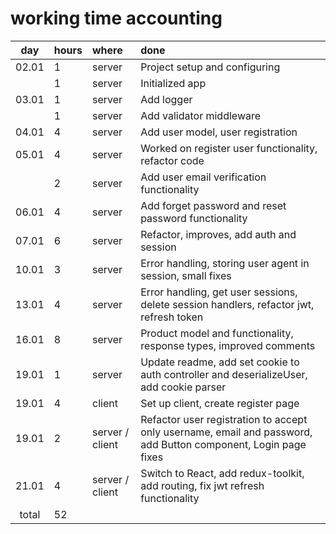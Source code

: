 
# working time accounting

|  day  | hours | where           | done                                                                                                           |
|:-----:|:------|:----------------|:---------------------------------------------------------------------------------------------------------------|
| 02.01 | 1     | server          | Project setup and configuring                                                                                  |
|       | 1     | server          | Initialized app                                                                                                |
| 03.01 | 1     | server          | Add logger                                                                                                     |
|       | 1     | server          | Add validator middleware                                                                                       |
| 04.01 | 4     | server          | Add user model, user registration                                                                              |
| 05.01 | 4     | server          | Worked on register user functionality, refactor code                                                           |
|       | 2     | server          | Add user email verification functionality                                                                      |
| 06.01 | 4     | server          | Add forget password and reset password functionality                                                           |
| 07.01 | 6     | server          | Refactor, improves, add auth and session                                                                       |
| 10.01 | 3     | server          | Error handling, storing user agent in session, small fixes                                                     |
| 13.01 | 4     | server          | Error handling, get user sessions, delete session handlers, refactor jwt, refresh token                        |
| 16.01 | 8     | server          | Product model and functionality, response types, improved comments                                             |
| 19.01 | 1     | server          | Update readme, add set cookie to auth controller and deserializeUser, add cookie parser                        |
| 19.01 | 4     | client          | Set up client, create register page                                                                            |
| 19.01 | 2     | server / client | Refactor user registration to accept only username, email and password, add Button component, Login page fixes |
| 21.01 | 4     | server / client | Switch to React, add redux-toolkit, add routing, fix jwt refresh functionality                                 |
| total | 52    | 
